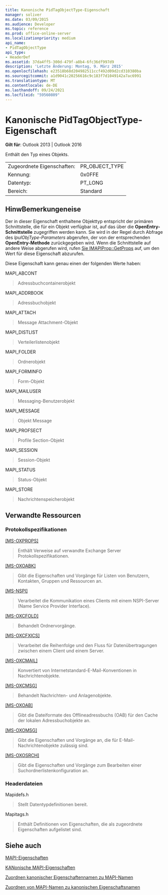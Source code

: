 ```yaml
---
title: Kanonische PidTagObjectType-Eigenschaft
manager: soliver
ms.date: 03/09/2015
ms.audience: Developer
ms.topic: reference
ms.prod: office-online-server
ms.localizationpriority: medium
api_name:
- PidTagObjectType
api_type:
- HeaderDef
ms.assetid: 37da4ff5-300d-479f-a8b4-6fc36df997d9
description: 'Letzte Änderung: Montag, 9. März 2015'
ms.openlocfilehash: e23518b68d204982511ccf492d09d2cd310380ba
ms.sourcegitcommit: a1d9041c20256616c9c183f7d1049142a7ac6991
ms.translationtype: MT
ms.contentlocale: de-DE
ms.lasthandoff: 09/24/2021
ms.locfileid: "59560809"
---
```

# <a name="pidtagobjecttype-canonical-property"></a>Kanonische PidTagObjectType-Eigenschaft

  
  
**Gilt für**: Outlook 2013 | Outlook 2016 
  
Enthält den Typ eines Objekts. 
  
|||
|:-----|:-----|
|Zugeordnete Eigenschaften:  <br/> |PR_OBJECT_TYPE  <br/> |
|Kennung:  <br/> |0x0FFE  <br/> |
|Datentyp:  <br/> |PT_LONG  <br/> |
|Bereich:  <br/> |Standard  <br/> |
   
## <a name="remarks"></a>HinwBemerkungeneise

Der in dieser Eigenschaft enthaltene Objekttyp entspricht der primären Schnittstelle, die für ein Objekt verfügbar ist, auf das über die **OpenEntry-Schnittstelle** zugegriffen werden kann. Sie wird in der Regel durch Abfrage des  _lpulObjType-Parameters_ abgerufen, der von der entsprechenden **OpenEntry-Methode** zurückgegeben wird. Wenn die Schnittstelle auf andere Weise abgerufen wird, rufen [Sie IMAPIProp::GetProps](imapiprop-getprops.md) auf, um den Wert für diese Eigenschaft abzurufen. 
  
Diese Eigenschaft kann genau einen der folgenden Werte haben:
  
MAPI_ABCONT 
  
> Adressbuchcontainerobjekt 
    
MAPI_ADDRBOOK 
  
> Adressbuchobjekt 
    
MAPI_ATTACH 
  
> Message Attachment-Objekt 
    
MAPI_DISTLIST 
  
> Verteilerlistenobjekt 
    
MAPI_FOLDER 
  
> Ordnerobjekt 
    
MAPI_FORMINFO 
  
> Form-Objekt 
    
MAPI_MAILUSER 
  
> Messaging-Benutzerobjekt 
    
MAPI_MESSAGE 
  
> Objekt Message 
    
MAPI_PROFSECT 
  
> Profile Section-Objekt 
    
MAPI_SESSION 
  
> Session-Objekt 
    
MAPI_STATUS 
  
> Status-Objekt 
    
MAPI_STORE 
  
> Nachrichtenspeicherobjekt
    
## <a name="related-resources"></a>Verwandte Ressourcen

### <a name="protocol-specifications"></a>Protokollspezifikationen

[[MS-OXPROPS]](https://msdn.microsoft.com/library/f6ab1613-aefe-447d-a49c-18217230b148%28Office.15%29.aspx)
  
> Enthält Verweise auf verwandte Exchange Server Protokollspezifikationen.
    
[[MS-OXOABK]](https://msdn.microsoft.com/library/f4cf9b4c-9232-4506-9e71-2270de217614%28Office.15%29.aspx)
  
> Gibt die Eigenschaften und Vorgänge für Listen von Benutzern, Kontakten, Gruppen und Ressourcen an.
    
[[MS-NSPI]](https://msdn.microsoft.com/library/6dd0a3ea-b4d4-4a73-a857-add03a89a543%28Office.15%29.aspx)
  
> Verarbeitet die Kommunikation eines Clients mit einem NSPI-Server (Name Service Provider Interface).
    
[[MS-OXCFOLD]](https://msdn.microsoft.com/library/c0f31b95-c07f-486c-98d9-535ed9705fbf%28Office.15%29.aspx)
  
> Behandelt Ordnervorgänge.
    
[[MS-OXCFXICS]](https://msdn.microsoft.com/library/b9752f3d-d50d-44b8-9e6b-608a117c8532%28Office.15%29.aspx)
  
> Verarbeitet die Reihenfolge und den Fluss für Datenübertragungen zwischen einem Client und einem Server.
    
[[MS-OXCMAIL]](https://msdn.microsoft.com/library/b60d48db-183f-4bf5-a908-f584e62cb2d4%28Office.15%29.aspx)
  
> Konvertiert von Internetstandard-E-Mail-Konventionen in Nachrichtenobjekte.
    
[[MS-OXCMSG]](https://msdn.microsoft.com/library/7fd7ec40-deec-4c06-9493-1bc06b349682%28Office.15%29.aspx)
  
> Behandelt Nachrichten- und Anlagenobjekte.
    
[[MS-OXOAB]](https://msdn.microsoft.com/library/b4750386-66ec-4e69-abb6-208dd131c7de%28Office.15%29.aspx)
  
> Gibt die Dateiformate des Offlineadressbuchs (OAB) für den Cache der lokalen Adressbuchobjekte an.
    
[[MS-OXOMSG]](https://msdn.microsoft.com/library/daa9120f-f325-4afb-a738-28f91049ab3c%28Office.15%29.aspx)
  
> Gibt die Eigenschaften und Vorgänge an, die für E-Mail-Nachrichtenobjekte zulässig sind.
    
[[MS-OXOSRCH]](https://msdn.microsoft.com/library/c72e49b8-78c7-4483-ad65-e46e9133673b%28Office.15%29.aspx)
  
> Gibt die Eigenschaften und Vorgänge zum Bearbeiten einer Suchordnerlistenkonfiguration an.
    
### <a name="header-files"></a>Headerdateien

Mapidefs.h
  
> Stellt Datentypdefinitionen bereit.
    
Mapitags.h
  
> Enthält Definitionen von Eigenschaften, die als zugeordnete Eigenschaften aufgelistet sind.
    
## <a name="see-also"></a>Siehe auch



[MAPI-Eigenschaften](mapi-properties.md)
  
[KANonische MAPI-Eigenschaften](mapi-canonical-properties.md)
  
[Zuordnen kanonischer Eigenschaftennamen zu MAPI-Namen](mapping-canonical-property-names-to-mapi-names.md)
  
[Zuordnen von MAPI-Namen zu kanonischen Eigenschaftsnamen](mapping-mapi-names-to-canonical-property-names.md)

